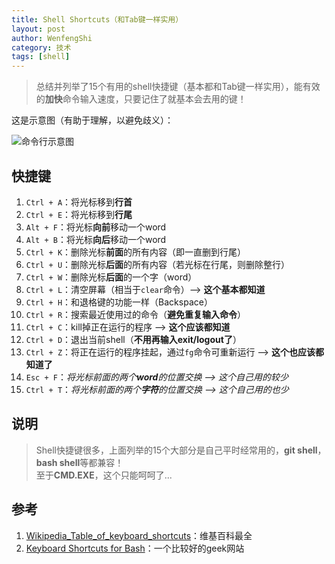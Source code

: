 ```yaml
---
title: Shell Shortcuts（和Tab键一样实用）
layout: post
author: WenfengShi
category: 技术
tags: [shell]
---
```


> 总结并列举了15个有用的shell快捷键（基本都和Tab键一样实用），能有效的**加快**命令输入速度，只要记住了就基本会去用的键！

这是示意图（有助于理解，以避免歧义）：

![命令行示意图](http://static.zybuluo.com/wuzhimang/tu76v9smtew7puturdufptpz/image_1ask8c2au14ks1fb49tqq3l1qpj9.png)

## 快捷键
1. `Ctrl + A`：将光标移到**行首**
2. `Ctrl + E`：将光标移到**行尾**
14. `Alt + F`：将光标**向前**移动一个word
15. `Alt + B`：将光标**向后**移动一个word
4. `Ctrl + K`：删除光标**前面**的所有内容（即一直删到行尾）
3. `Ctrl + U`：删除光标**后面**的所有内容（若光标在行尾，则删除整行）
5. `Ctrl + W`：删除光标**后面**的一个字（word）
6. `Ctrl + L`：清空屏幕（相当于`clear`命令）--> **这个基本都知道**
7. `Ctrl + H`：和退格键的功能一样（Backspace）
8. `Ctrl + R`：搜索最近使用过的命令（**避免重复输入命令**）
9. `Ctrl + C`：kill掉正在运行的程序 -->  **这个应该都知道**
10. `Ctrl + D`：退出当前shell（**不用再输入exit/logout了**）
11. `Ctrl + Z`：将正在运行的程序挂起，通过`fg`命令可重新运行 --> **这个也应该都知道了**
13. `Esc + F`：*将光标前面的两个**word**的位置交换 --> 这个自己用的较少*
12. `Ctrl + T`：*将光标前面的两个**字符**的位置交换 --> 这个自己用的也少*

## 说明

> Shell快捷键很多，上面列举的15个大部分是自己平时经常用的，**git shell**，**bash shell**等都兼容！  
至于**CMD.EXE**，这个只能呵呵了...

## 参考 
1. [Wikipedia_Table_of_keyboard_shortcuts](https://en.wikipedia.org/wiki/Table_of_keyboard_shortcuts)：维基百科最全  
2. [Keyboard Shortcuts for Bash](https://www.howtogeek.com/howto/ubuntu/keyboard-shortcuts-for-bash-command-shell-for-ubuntu-debian-suse-redhat-linux-etc/)：一个比较好的geek网站
